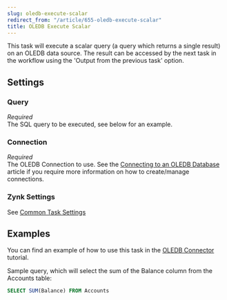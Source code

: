 ```yaml
---
slug: oledb-execute-scalar
redirect_from: "/article/655-oledb-execute-scalar"
title: OLEDB Execute Scalar
---
```

This task will execute a scalar query (a query which returns a single result) on an OLEDB data source. The result can be accessed by the next task in the workflow using the 'Output from the previous task' option.

## Settings
### Query
_Required_  
The SQL query to be executed, see below for an example.

### Connection
_Required_  
The OLEDB Connection to use.  See the [Connecting to an OLEDB Database](connecting-to-an-oledb-database) article if you require more information on how to create/manage connections.

### Zynk Settings
See [Common Task Settings](common-task-settings)

## Examples
You can find an example of how to use this task in the [OLEDB Connector](using-oledb-connector) tutorial.

Sample query, which will select the sum of the Balance column from the Accounts table:

```sql
SELECT SUM(Balance) FROM Accounts	
```